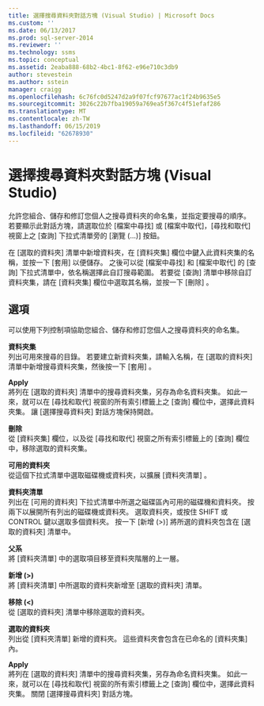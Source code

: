 ```yaml
---
title: 選擇搜尋資料夾對話方塊 (Visual Studio) | Microsoft Docs
ms.custom: ''
ms.date: 06/13/2017
ms.prod: sql-server-2014
ms.reviewer: ''
ms.technology: ssms
ms.topic: conceptual
ms.assetid: 2eaba888-68b2-4bc1-8f62-e96e710c3db9
author: stevestein
ms.author: sstein
manager: craigg
ms.openlocfilehash: 6c76fc0d5247d2a9f07fcf97677ac1f24b9635e5
ms.sourcegitcommit: 3026c22b7fba19059a769ea5f367c4f51efaf286
ms.translationtype: MT
ms.contentlocale: zh-TW
ms.lasthandoff: 06/15/2019
ms.locfileid: "62678930"
---
```

# <a name="choose-search-folders-dialog-box-visual-studio"></a>選擇搜尋資料夾對話方塊 (Visual Studio)
  允許您組合、儲存和修訂您個人之搜尋資料夾的命名集，並指定要搜尋的順序。 若要顯示此對話方塊，請選取位於 [檔案中尋找] 或 [檔案中取代]，[尋找和取代] 視窗上之 [查詢]  下拉式清單旁的 [瀏覽 (...)]  按鈕。  
  
 在 [選取的資料夾]  清單中新增資料夾，在 [資料夾集]  欄位中鍵入此資料夾集的名稱，並按一下 [套用]  以便儲存。 之後可以從 [檔案中尋找]  和 [檔案中取代]  的 [查詢]  下拉式清單中，依名稱選擇此自訂搜尋範圍。 若要從 [查詢]  清單中移除自訂資料夾集，請在 [資料夾集]  欄位中選取其名稱，並按一下 [刪除]  。  
  
## <a name="options"></a>選項  
 可以使用下列控制項協助您組合、儲存和修訂您個人之搜尋資料夾的命名集。  
  
 **資料夾集**  
 列出可用來搜尋的目錄。 若要建立新資料夾集，請輸入名稱，在 [選取的資料夾]  清單中新增搜尋資料夾集，然後按一下 [套用]  。  
  
 **Apply**  
 將列在 [選取的資料夾]  清單中的搜尋資料夾集，另存為命名資料夾集。 如此一來，就可以在 [尋找和取代]  視窗的所有索引標籤上之 [查詢]  欄位中，選擇此資料夾集。 讓 [選擇搜尋資料夾] 對話方塊保持開啟。  
  
 **刪除**  
 從 [資料夾集]  欄位，以及從 [尋找和取代]  視窗之所有索引標籤上的 [查詢]  欄位中，移除選取的資料夾集。  
  
 **可用的資料夾**  
 從這個下拉式清單中選取磁碟機或資料夾，以擴展 [資料夾清單]  。  
  
 **資料夾清單**  
 列出在 [可用的資料夾]  下拉式清單中所選之磁碟區內可用的磁碟機和資料夾。 按兩下以展開所有列出的磁碟機或資料夾。 選取資料夾，或按住 SHIFT 或 CONTROL 鍵以選取多個資料夾。 按一下 [新增 (>)]  將所選的資料夾包含在 [選取的資料夾]  清單中。  
  
 **父系**  
 將 [資料夾清單]  中的選取項目移至資料夾階層的上一層。  
  
 **新增 (&gt;)**  
 將 [資料夾清單]  中所選取的資料夾新增至 [選取的資料夾]  清單。  
  
 **移除 (&lt;)**  
 從 [選取的資料夾]  清單中移除選取的資料夾。  
  
 **選取的資料夾**  
 列出從 [資料夾清單]  新增的資料夾。 這些資料夾會包含在已命名的 [資料夾集]  內。  
  
 **Apply**  
 將列在 [選取的資料夾]  清單中的搜尋資料夾集，另存為命名資料夾集。 如此一來，就可以在 [尋找和取代]  視窗的所有索引標籤上之 [查詢]  欄位中，選擇此資料夾集。 關閉 [選擇搜尋資料夾] 對話方塊。  
